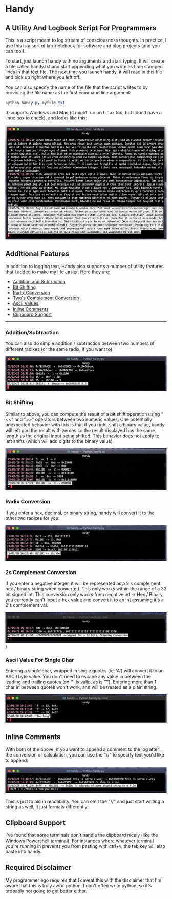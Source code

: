 # Handy
## A Utility And Logbook Script For Programmers

This is a script meant to log stream of consciousness thoughts. In practice, I use this is a sort of lab-notebook for software and blog projects (and you can too!). 

To start, just launch handy with no arguments and start typing. It will create a file called handy.txt and start appending what you write as time stamped lines in that text file. The next time you launch handy, it will read in this file and pick up right where you left off. 

You can also specify the name of the file that the script writes to by providing the file name as the first command line argument: 

```powershell
python handy.py myfile.txt
```

It supports Windows and Mac (it might run on Linux too, but I don't have a linux box to check), and looks like this: 

![screenshot showing how it handles entering basic text strings](https://github.com/khalladay/handy/blob/master/example_images/text_example.png?raw=true)

## Additional Features
In addition to logging text, Handy also supports a number of utility features that I added to make my life easier. Here they are: 

* [Addition and Subtraction](#Addition-and-Subtraction)
* [Bit Shifting](#bit-shifting)
* [Radix Conversion](#radix-conversion)
* [Two's Complement Conversion](#2s-complement-conversion)
* [Ascii Values](#ascii-value-for-single-char)
* [Inline Comments](#inline-comments)
* [Clipboard Support](#clipboard-support)

---

### Addition/Subtraction
You can also do simple addition / subtraction between two numbers of different radixes (or the same radix, if you want to).

![screenshot showing how addition and subtraction works](https://github.com/khalladay/handy/blob/master/example_images/add_subtract.png?raw=true)

### Bit Shifting
Similar to above, you can compute the result of a bit shift operation using "<<" and ">>" operators between two numeric values. One potentially unexpected behavior with this is that if you right-shift a binary value, handy will left pad the result with zeroes so the result displayed has the same length as the original input being shifted. This behavior does not apply to left shifts (which will add digits to the binary value). 

![screenshot showing how bit shifting works](https://github.com/khalladay/handy/blob/master/example_images/bit_shift.png?raw=true)

### Radix Conversion
If you enter a hex, decimal, or binary string, handy will convert it to the other two radixes for you: 

![screenshot showing how radix conversion works](https://github.com/khalladay/handy/blob/master/example_images/radix_conversion.png?raw=true)

### 2s Complement Conversion
If you enter a negative integer, it will be represented as a 2's complement hex / binary string when converted. This only works within the range of a 32 bit signed int. This conversion only works from negative int -> Hex / Binary, you currently can't input a hex value and convert it to an int assuming it's a 2's complement val. 

![screenshot showing how converting a negative int to 2's complement hex/bin strings works](https://github.com/khalladay/handy/blob/master/example_images/negative_int.png?raw=true))

### Ascii Value For Single Char
Entering a single char, wrapped in single quotes (ie: 'A') will convert it to an ASCII byte value. You don't need to escape any value in between the leading and trailing quotes (so ''' is valid, as is '"'). Entering more than 1 char in between quotes won't work, and will be treated as a plain string. 

![screenshot showing how to get the ascii value for a char](https://github.com/khalladay/handy/blob/master/example_images/char_value.png?raw=true)

## Inline Comments
With both of the above, if you want to append a comment to the log after the conversion or calculation, you can use the "//" to specify text you'd like to append: 

![screenshot showing how to add comments to an input string](https://github.com/khalladay/handy/blob/master/example_images/appending_comments.png?raw=true)

This is just to aid in readability. You can omit the "//" and just start writing a string as well, it just formats differently.

## Clipboard Support
I've found that some terminals don't handle the clipboard nicely (like the Windows Powershell terminal). For instances where whatever terminal you're running in prevents you from pasting with ctrl+v, the tab key will also paste into handy.

## Required Disclaimer
My programmer ego requires that I caveat this with the disclaimer that I'm aware that this is truly awful python. I don't often write python, so it's probably not going to get better either. 
